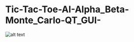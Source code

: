 # Tic-Tac-Toe-AI-Alpha_Beta-Monte_Carlo-QT_GUI-

![alt text](https://github.com/[alonsovega4776]/[Tic-Tac-Toe-AI-Alpha_Beta-Monte_Carlo-QT_GUI-]/blob/firstPage.png?raw=true)
